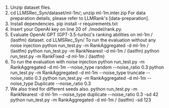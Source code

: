 1.	Unzip dataset files.
2.	cd LLMSRec_Syn/dataset/ml-1m/; unzip ml-1m.inter.zip
    For data preparation details, please refer to LLMRank's [data-preparation].
3.	Install dependencies.
    pip install -r requirements.txt
4.	Insert your OpenAI key on line 20 of ./model/rank.py.
5.	Evaluate OpenAI GPT (GPT-3.5-turbo)'s ranking abilities on ml-1m / (lastfm) dataset.
    cd LLMSRec_Syn/
    To run the evaluation without any noise injection 
    python run_test.py -m RankAggregated -d ml-1m / (lastfm)
    python run_test.py -m RankNearest -d ml-1m / (lastfm)
    python run_test.py -m RankFixed -d ml-1m / (lastfm)
6.	To run the evaluation with noise injection 
    python run_test.py -m RankAggregated -d ml-1m --noise_type random --noise_ratio 0.3
    python run_test.py -m RankAggregated -d ml-1m --noise_type truncate --noise_ratio 0.3
    python run_test.py -m RankAggregated -d ml-1m --noise_type Duplicate --noise_ratio 0.3
7.	We also tried for different seeds also.
    python run_test.py -m RankNearest -d ml-1m --noise_type duplicate --noise_ratio 0.3 -sd 42
    python run_test.py -m RankAggregated -d ml-1m / (lastfm) -sd 123
     
